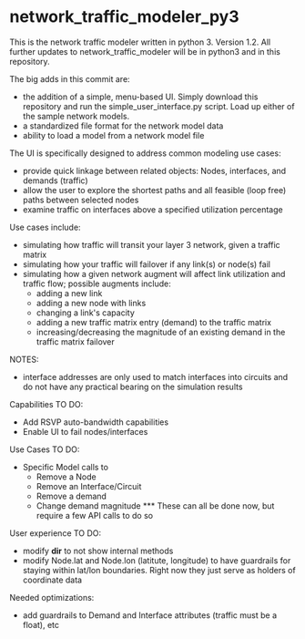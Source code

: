 # network_traffic_modeler_py3
This is the network traffic modeler written in python 3.  Version 1.2.  All further updates to network_traffic_modeler will be in python3 and in this repository.

The big adds in this commit are:
- the addition of a simple, menu-based UI.  Simply download this repository and run the simple_user_interface.py script.  Load up either of the sample network models.  
- a standardized file format for the network model data
- ability to load a model from a network model file

The UI is specifically designed to address common modeling use cases:
- provide quick linkage between related objects: Nodes, interfaces, and demands (traffic)
- allow the user to explore the shortest paths and all feasible (loop free) paths between selected nodes
- examine traffic on interfaces above a specified utilization percentage



Use cases include:
  - simulating how traffic will transit your layer 3 network, given a
  traffic matrix
  - simulating how your traffic will failover if any link(s) or node(s) fail
  - simulating how a given network augment will affect link utilization
  and traffic flow; possible augments include: 
    - adding a new link
    - adding a new node with links
    - changing a link's capacity
    - adding a new traffic matrix entry (demand) to the traffic matrix
    - increasing/decreasing the magnitude of an existing demand in the traffic matrix failover       

NOTES:
- interface addresses are only used to match interfaces into circuits and do
not have any practical bearing on the simulation results

Capabilities TO DO:
- Add RSVP auto-bandwidth capabilities
- Enable UI to fail nodes/interfaces

Use Cases TO DO:
- Specific Model calls to
    - Remove a Node
    - Remove an Interface/Circuit
    - Remove a demand
    - Change demand magnitude
    *** These can all be done now, but require a few API calls to do so

User experience TO DO:
- modify __dir__ to not show internal methods
- modify Node.lat and Node.lon (latitute, longitude) to have guardrails for 
staying within lat/lon boundaries.  Right now they just serve as holders of 
coordinate data

Needed optimizations:
- add guardrails to Demand and Interface attributes (traffic must be a float), etc
